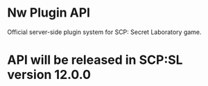 # Nw Plugin API

Official server-side plugin system for SCP: Secret Laboratory game.

# API will be released in SCP:SL version 12.0.0